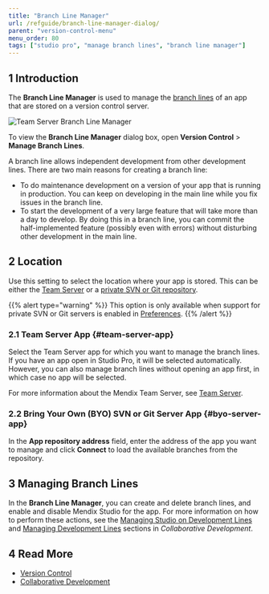 ```yaml
---
title: "Branch Line Manager"
url: /refguide/branch-line-manager-dialog/
parent: "version-control-menu"
menu_order: 80
tags: ["studio pro", "manage branch lines", "branch line manager"]
---
```


## 1 Introduction

The **Branch Line Manager** is used to manage the [branch lines](/refguide/version-control/#branches) of an app that are stored on a version control server.

![Team Server Branch Line Manager](/attachments/refguide/modeling/menus/version-control-menu/branch-line-manager-dialog/branch-line-manager.png)
	
To view the **Branch Line Manager** dialog box, open **Version Control** > **Manage Branch Lines**.

A branch line allows independent development from other development lines. There are two main reasons for creating a branch line:

* To do maintenance development on a version of your app that is running in production. You can keep on developing in the main line while you fix issues in the branch line.
* To start the development of a very large feature that will take more than a day to develop. By doing this in a branch line, you can commit the half-implemented feature (possibly even with errors) without disturbing other development in the main line.

## 2 Location

Use this setting to select the location where your app is stored. This can be either the [Team Server](#team-server-app) or a [private SVN or Git repository](#byo-server-app).

{{% alert type="warning" %}}
This option is only available when support for private SVN or Git servers is enabled in [Preferences](/refguide/preferences-dialog/).
{{% /alert %}}

### 2.1 Team Server App {#team-server-app}

Select the Team Server app for which you want to manage the branch lines. If you have an app open in Studio Pro, it will be selected automatically. However, you can also manage branch lines without opening an app first, in which case no app will be selected.

For more information about the Mendix Team Server, see [Team Server](/developerportal/collaborate/team-server/).

### 2.2 Bring Your Own (BYO) SVN or Git Server App {#byo-server-app}

In the **App repository address** field, enter the address of the app you want to manage and click **Connect** to load the available branches from the repository.

## 3 Managing Branch Lines

In the **Branch Line Manager**, you can create and delete branch lines, and enable and disable Mendix Studio for the app. For more information on how to perform these actions, see the [Managing Studio on Development Lines](/refguide/collaborative-development/#managing-studio) and [Managing Development Lines](/refguide/collaborative-development/#managing-branches) sections in *Collaborative Development*. 

## 4 Read More

* [Version Control](/refguide/version-control/)
* [Collaborative Development](/refguide/collaborative-development/)
